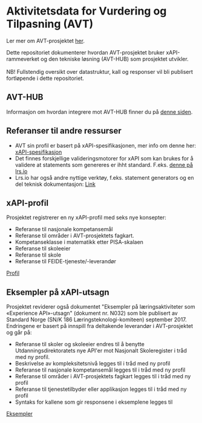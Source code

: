 # Aktivitetsdata for Vurdering og Tilpasning (AVT)

Ler mer om AVT-prosjektet [her](avt-about.md).

Dette repositoriet dokumenterer hvordan AVT-prosjektet bruker xAPI-rammeverket og den tekniske løsning (AVT-HUB) som prosjektet utvikler. </br></br>NB! Fullstendig oversikt over datastruktur, kall og responser vil bli publisert fortløpende i dette repositoriet.

## AVT-HUB
Informasjon om hvordan integrere mot AVT-HUB finner du på [denne siden](avt-hub.md).

## Referanser til andre ressurser
- AVT sin profil er basert på xAPI-spesifikasjonen, mer info om denne her: [xAPI-spesifikasjon](https://github.com/adlnet/xAPI-Spec)
- Det finnes forskjellige valideringsmotorer for xAPI som kan brukes for å validere at statements som genereres er ihht standard. F.eks. [denne på lrs.io](https://lrs.io/ui/tools/xapi-statement-validator/)
- Lrs.io har også andre nyttige verktøy, f.eks. statement generators og en del teknisk dokumentasjon: [Link](https://lrs.io/ui/tools/)

## xAPI-profil
Prosjektet registrerer en ny xAPI-profil med seks nye konsepter:
- Referanse til nasjonale kompetansemål
- Referanse til områder i AVT-prosjektets fagkart.
- Kompetanseklasse i matematikk etter PISA-skalaen 
- Referanse til skoleeier
- Referanse til skole
- Referanse til FEIDE-tjeneste/-leverandør

[Profil](avt.jsonld)

## Eksempler på xAPI-utsagn
Prosjektet reviderer også dokumentet "Eksempler på læringsaktiviteter som «Experience API»-utsagn" (dokument nr. N032) som ble publisert av Standard Norge (SN/K 186 Læringsteknologi-komiteen) september 2017. Endringene er basert på innspill fra deltakende leverandør i AVT-prosjektet og går på:
- Referanse til skoler og skoleeier endres til å benytte Utdanningsdirektoratets nye API'er mot Nasjonalt Skoleregister i tråd med ny profil.
- Beskrivelse av kompleksitetsnivå legges til i tråd med ny profil
- Referanse til nasjonale kompetansemål legges til i tråd med ny profil
- Referanse til områder i AVT-prosjektets fagkart legges til i tråd med ny profil
- Referanse til tjenestetilbyder eller applikasjon legges til i tråd med ny profil
- Syntaks for kallene som gir responsene i eksemplene legges til

[Eksempler](eksempler.md)